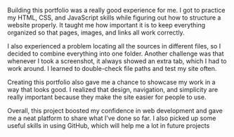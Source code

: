 Building this portfolio was a really good experience for me. I got to practice my HTML, CSS, and JavaScript skills while figuring out how to structure a website properly. It taught me how important it is to keep everything organized so that pages, images, and links all work correctly.

I also experienced a problem locating all the sources in different files, so I decided to combine everything into one folder. Another challenge was that whenever I took a screenshot, it always showed an extra tab, which I had to work around. I learned to double-check file paths and test my site often.

Creating this portfolio also gave me a chance to showcase my work in a way that looks good. I realized that design, navigation, and simplicity are really important because they make the site easier for people to use.

Overall, this project boosted my confidence in web development and gave me a neat platform to share what I’ve done so far. I also picked up some useful skills in using GitHub, which will help me a lot in future projects
